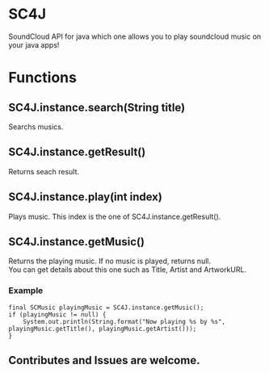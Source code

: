 # SC4J
 SoundCloud API for java which one allows you to play soundcloud music on your java apps!
# Functions
 ## SC4J.instance.search(String title)  
 Searchs musics.   
 ## SC4J.instance.getResult()  
 Returns seach result.  
 ## SC4J.instance.play(int index)  
 Plays music. This index is the one of SC4J.instance.getResult().
 ## SC4J.instance.getMusic()  
 Returns the playing music. If no music is played, returns null.  
 You can get details about this one such as Title, Artist and ArtworkURL.  
 ### Example  
    final SCMusic playingMusic = SC4J.instance.getMusic();  
    if (playingMusic != null) {  
        System.out.println(String.format("Now playing %s by %s", playingMusic.getTitle(), playingMusic.getArtist()));  
    }  
## Contributes and Issues are welcome.  
